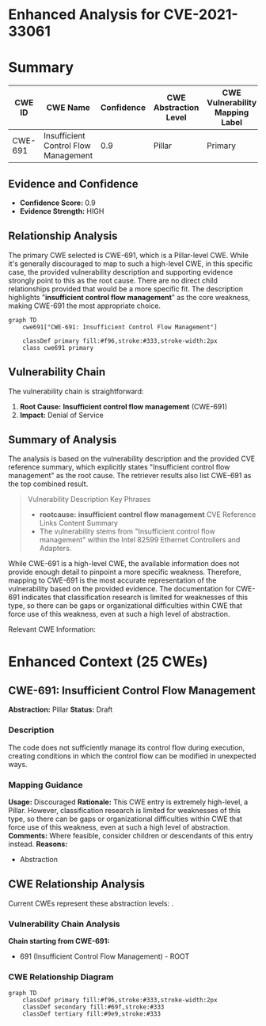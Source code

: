 # Enhanced Analysis for CVE-2021-33061

# Summary
| CWE ID | CWE Name | Confidence | CWE Abstraction Level | CWE Vulnerability Mapping Label | CWE-Vulnerability Mapping Notes |
|---|---|---|---|---|---|
| CWE-691 | Insufficient Control Flow Management | 0.9 | Pillar | Primary | Discouraged |

## Evidence and Confidence

*   **Confidence Score:** 0.9
*   **Evidence Strength:** HIGH

## Relationship Analysis
The primary CWE selected is CWE-691, which is a Pillar-level CWE. While it's generally discouraged to map to such a high-level CWE, in this specific case, the provided vulnerability description and supporting evidence strongly point to this as the root cause. There are no direct child relationships provided that would be a more specific fit. The description highlights "**insufficient control flow management**" as the core weakness, making CWE-691 the most appropriate choice.

```mermaid
graph TD
    cwe691["CWE-691: Insufficient Control Flow Management"]
    
    classDef primary fill:#f96,stroke:#333,stroke-width:2px
    class cwe691 primary
```

## Vulnerability Chain
The vulnerability chain is straightforward:
1.  **Root Cause:** **Insufficient control flow management** (CWE-691)
2.  **Impact:** Denial of Service

## Summary of Analysis
The analysis is based on the vulnerability description and the provided CVE reference summary, which explicitly states "Insufficient control flow management" as the root cause. The retriever results also list CWE-691 as the top combined result.

> Vulnerability Description Key Phrases
> - **rootcause:** **insufficient control flow management**
> CVE Reference Links Content Summary
> -   The vulnerability stems from "Insufficient control flow management" within the Intel 82599 Ethernet Controllers and Adapters.

While CWE-691 is a high-level CWE, the available information does not provide enough detail to pinpoint a more specific weakness. Therefore, mapping to CWE-691 is the most accurate representation of the vulnerability based on the provided evidence. The documentation for CWE-691 indicates that classification research is limited for weaknesses of this type, so there can be gaps or organizational difficulties within CWE that force use of this weakness, even at such a high level of abstraction.

Relevant CWE Information:

# Enhanced Context (25 CWEs)

## CWE-691: Insufficient Control Flow Management
**Abstraction:** Pillar
**Status:** Draft

### Description
The code does not sufficiently manage its control flow during execution, creating conditions in which the control flow can be modified in unexpected ways.

### Mapping Guidance
**Usage:** Discouraged
**Rationale:** This CWE entry is extremely high-level, a Pillar. However, classification research is limited for weaknesses of this type, so there can be gaps or organizational difficulties within CWE that force use of this weakness, even at such a high level of abstraction.
**Comments:** Where feasible, consider children or descendants of this entry instead.
**Reasons:**
- Abstraction


## CWE Relationship Analysis

Current CWEs represent these abstraction levels: .


### Vulnerability Chain Analysis

**Chain starting from CWE-691:**
- 691 (Insufficient Control Flow Management) - ROOT



### CWE Relationship Diagram

```mermaid
graph TD
    classDef primary fill:#f96,stroke:#333,stroke-width:2px
    classDef secondary fill:#69f,stroke:#333
    classDef tertiary fill:#9e9,stroke:#333
```